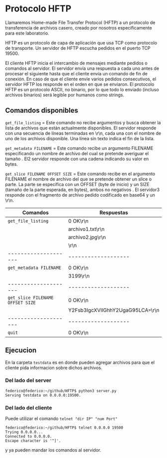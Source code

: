 # Protocolo HFTP
Llamaremos Home-made File Transfer Protocol (HFTP) a un protocolo de transferencia de
archivos casero, creado por nosotros específicamente para este laboratorio.
    
HFTP es un protocolo de capa de aplicación que usa TCP como protocolo de transporte. Un servidor de HFTP escucha pedidos en el puerto TCP 19500.

El cliente HFTP inicia el intercambio de mensajes mediante pedidos o comandos al servidor. El
servidor envía una respuesta a cada uno antes de procesar el siguiente hasta que el cliente
envía un comando de fin de conexión. En caso de que el cliente envíe varios pedidos
consecutivos, el servidor HFTP los responde en el orden en que se enviaron. El protocolo
HFTP es un protocolo ASCII, no binario, por lo que todo lo enviado (incluso archivos binarios)
será legible por humanos como strings.

## Comandos disponibles 
`get_file_listing`  = Este comando no recibe argumentos y busca obtener la lista de
archivos que están actualmente disponibles. El servidor responde
con una secuencia de líneas terminadas en \r\n, cada una con el
nombre de uno de los archivos disponible. Una línea sin texto
indica el fin de la lista.

`get_metadata FILENAME` = Este comando recibe un argumento FILENAME especificando un
nombre de archivo del cual se pretende averiguar el tamaño . El2
servidor responde con una cadena indicando su valor en bytes.

`get_slice FILENAME OFFSET SIZE` = Este comando recibe en el argumento FILENAME el nombre de
archivo del que se pretende obtener un slice o parte. La parte se
especifica con un OFFSET (byte de inicio) y un SIZE (tamaño de la
parte esperada, en bytes), ambos no negativos . El servidor3
responde con el fragmento de archivo pedido codificado en
base64 y un \r\n.

| Comandos   |  Respuestas  |
|------------|--------------|
| `get_file_listing`| 0 OK\r\n       |
|                     | archivo1.txt\r\n |
|                     | archivo2.jpg\r\n |
|                     | \r\n             |
|--------------------|-------------------|
|`get_metadata FILENAME`| 0 OK\r\n       |
|                       | 3199\r\n |
|--------------------|-------------------|
|`get_slice FILENAME OFFSET SIZE`| 0 OK\r\n  |
|                                |Y2Fsb3IgcXVlIGhhY2UgaG95LCA=\r\n |
|--------------------|-------------------|
| `quit` | 0 OK\r\n |

## Ejecucion 

En la carpeta `testdata` es en donde pueden agregar archivos para que el cliente pida informacion sobre dichos archivos.

### Del lado del server 
```
federico@federico:~/github/HFTP$ python3 server.py
Serving testdata on 0.0.0.0:19500.
```
### Del lado del cliente

Puede utilizar el comando `telnet "dir IP" "num Port"`

```
federico@federico:~/github/HFTP$ telnet 0.0.0.0 19500
Trying 0.0.0.0...
Connected to 0.0.0.0.
Escape character is '^]'.
```
y ya pueden mandar los comandos al servidor.